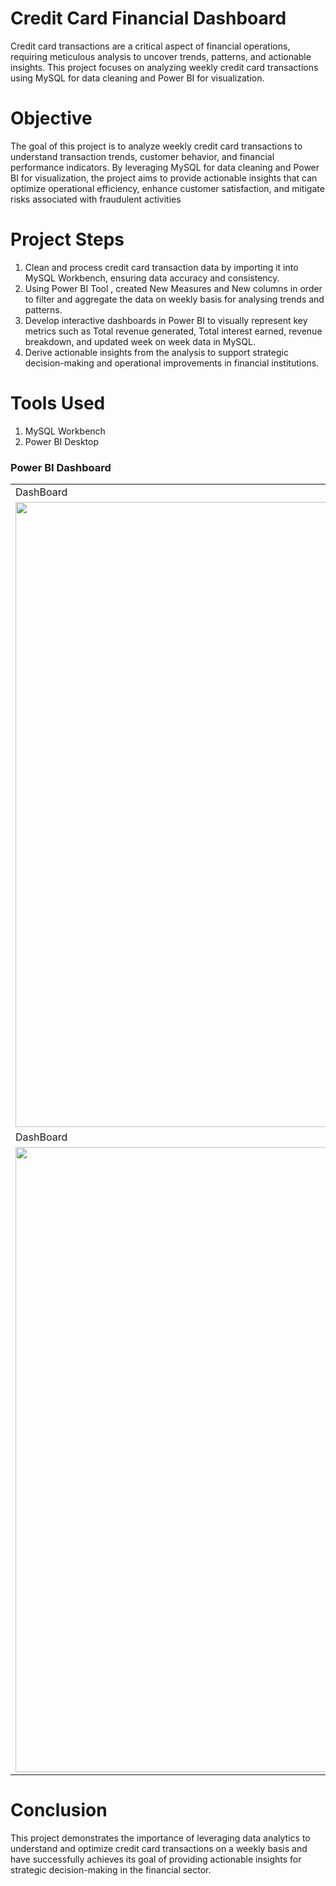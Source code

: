 # Credit Card Financial Dashboard
Credit card transactions are a critical aspect of financial operations, requiring meticulous analysis to uncover trends, patterns, and actionable insights. This project focuses on analyzing weekly credit card transactions using MySQL for data cleaning and Power BI for visualization.

# Objective
The goal of this project is to analyze weekly credit card transactions to understand transaction trends, customer behavior, and financial performance indicators. By leveraging MySQL for data cleaning and Power BI for visualization, the project aims to provide actionable insights that can optimize operational efficiency, enhance customer satisfaction, and mitigate risks associated with fraudulent activities

# Project Steps
1. Clean and process credit card transaction data by importing it into MySQL Workbench, ensuring data accuracy and consistency.
2. Using Power BI Tool , created New Measures and New columns in order to filter and aggregate the data on weekly basis for analysing trends and patterns.
3. Develop interactive dashboards in Power BI to visually represent key metrics such as Total revenue generated, Total interest earned, revenue breakdown, and updated week on week data in MySQL.
4. Derive actionable insights from the analysis to support strategic decision-making and operational improvements in financial institutions.

# Tools Used
1. MySQL Workbench
2. Power BI Desktop

### Power BI Dashboard
<table>
  <tr>
    <td>DashBoard</td>
  </tr>
  <tr>
    <td><img src="https://github.com/user-attachments/assets/0061a2d2-5c19-4cf4-ade0-c3b4a5e50a04" width=1000 ></td>
  </tr>
<tr>
    <td>DashBoard</td>
  </tr>
  <tr>
    <td><img src="https://github.com/user-attachments/assets/8683e03f-ddca-4479-b8a9-77eadbc82d6c" width=1000 ></td>
  </tr>

 </table>



# Conclusion
This project demonstrates the importance of leveraging data analytics to understand and optimize credit card transactions on a weekly basis and have successfully achieves its goal of providing actionable insights for strategic decision-making in the financial sector.
